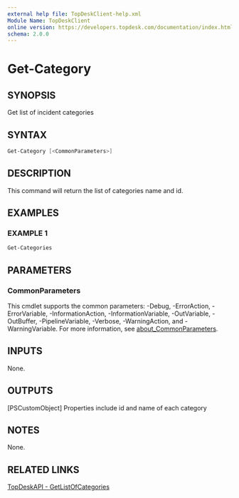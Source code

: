 ```yaml
---
external help file: TopDeskClient-help.xml
Module Name: TopDeskClient
online version: https://developers.topdesk.com/documentation/index.html#api-General-GetListOfCategories
schema: 2.0.0
---
```


# Get-Category

## SYNOPSIS

Get list of incident categories

## SYNTAX

``` Powershell
Get-Category [<CommonParameters>]
```

## DESCRIPTION

This command will return the list of categories name and id.

## EXAMPLES

### EXAMPLE 1

``` Powershell
Get-Categories
```

## PARAMETERS

### CommonParameters

This cmdlet supports the common parameters: -Debug, -ErrorAction, -ErrorVariable, -InformationAction, -InformationVariable, -OutVariable, -OutBuffer, -PipelineVariable, -Verbose, -WarningAction, and -WarningVariable. For more information, see [about_CommonParameters](http://go.microsoft.com/fwlink/?LinkID=113216).

## INPUTS

None.

## OUTPUTS

[PSCustomObject]
Properties include id and name of each category

## NOTES

None.

## RELATED LINKS

[TopDeskAPI - GetListOfCategories](https://developers.topdesk.com/documentation/index.html#api-General-GetListOfCategories)


